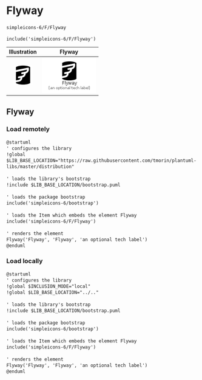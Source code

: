# Flyway


```text
simpleicons-6/F/Flyway
```

```text
include('simpleicons-6/F/Flyway')
```



| Illustration | Flyway |
| :---: | :---: |
| ![illustration for Illustration](../../simpleicons-6/F/Flyway.png) | ![illustration for Flyway](../../simpleicons-6/F/Flyway.Local.png) |




## Flyway

### Load remotely
```plantuml
@startuml
' configures the library
!global $LIB_BASE_LOCATION="https://raw.githubusercontent.com/tmorin/plantuml-libs/master/distribution"

' loads the library's bootstrap
!include $LIB_BASE_LOCATION/bootstrap.puml

' loads the package bootstrap
include('simpleicons-6/bootstrap')

' loads the Item which embeds the element Flyway
include('simpleicons-6/F/Flyway')

' renders the element
Flyway('Flyway', 'Flyway', 'an optional tech label')
@enduml
```

### Load locally
```plantuml
@startuml
' configures the library
!global $INCLUSION_MODE="local"
!global $LIB_BASE_LOCATION="../.."

' loads the library's bootstrap
!include $LIB_BASE_LOCATION/bootstrap.puml

' loads the package bootstrap
include('simpleicons-6/bootstrap')

' loads the Item which embeds the element Flyway
include('simpleicons-6/F/Flyway')

' renders the element
Flyway('Flyway', 'Flyway', 'an optional tech label')
@enduml
```

